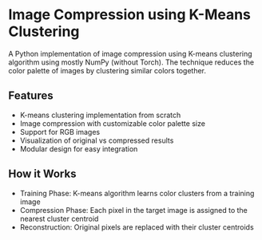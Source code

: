 # Image Compression using K-Means Clustering

A Python implementation of image compression using K-means clustering algorithm using mostly NumPy (without Torch). The technique reduces the color palette of images by clustering similar colors together.

## Features

- K-means clustering implementation from scratch
- Image compression with customizable color palette size
- Support for RGB images
- Visualization of original vs compressed results
- Modular design for easy integration

## How it Works

- Training Phase: K-means algorithm learns color clusters from a training image
- Compression Phase: Each pixel in the target image is assigned to the nearest cluster centroid
- Reconstruction: Original pixels are replaced with their cluster centroids

